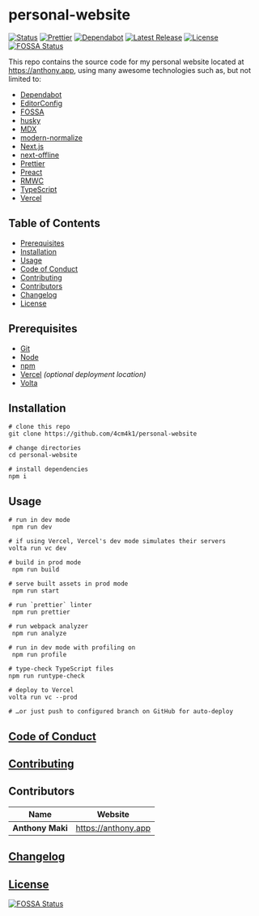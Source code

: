 # personal-website

[![Status](https://img.shields.io/website-up-down-green-red/https/anthony.app.svg?label=status&style=flat-square)](https://anthony.app) [![Prettier](https://img.shields.io/badge/code_style-prettier-ff69b4.svg?style=flat-square)](https://prettier.io/) [![Dependabot](https://img.shields.io/badge/dependabot-enabled-1f8ceb.svg?style=flat-square)](https://dependabot.com/) [![Latest Release](https://img.shields.io/github/release/4cm4k1/personal-website/all.svg?style=flat-square)](https://github.com/4cm4k1/personal-website/releases) [![License](https://img.shields.io/github/license/4cm4k1/personal-website.svg?style=flat-square)](license) [![FOSSA Status](https://app.fossa.io/api/projects/git%2Bgithub.com%2F4cm4k1%2Fpersonal-website.svg?type=small)](https://app.fossa.io/projects/git%2Bgithub.com%2F4cm4k1%2Fpersonal-website?ref=badge_small)

This repo contains the source code for my personal website located at <https://anthony.app>, using many awesome technologies such as, but not limited to:

- [Dependabot](https://dependabot.com/)
- [EditorConfig](https://github.com/editorconfig/editorconfig)
- [FOSSA](https://github.com/fossas/fossa-cli)
- [husky](https://github.com/typicode/husky)
- [MDX](https://github.com/mdx-js/mdx)
- [modern-normalize](https://github.com/sindresorhus/modern-normalize)
- [Next.js](https://github.com/vercel/next.js)
- [next-offline](https://github.com/hanford/next-offline)
- [Prettier](https://github.com/prettier/prettier)
- [Preact](https://github.com/preactjs/preact)
- [RMWC](https://github.com/jamesmfriedman/rmwc)
- [TypeScript](https://github.com/microsoft/TypeScript)
- [Vercel](https://github.com/vercel/vercel)

## Table of Contents

- [Prerequisites](#prerequisites)
- [Installation](#installation)
- [Usage](#usage)
- [Code of Conduct](#code-of-conduct)
- [Contributing](#contributing)
- [Contributors](#contributors)
- [Changelog](#changelog)
- [License](#license)

## Prerequisites

- [Git](https://github.com/git/git)
- [Node](https://github.com/nodejs/node)
- [npm](https://github.com/npm/cli)
- [Vercel](https://github.com/vercel/vercel) _(optional deployment location)_
- [Volta](https://github.com/volta-cli/volta)

## Installation

```shell
# clone this repo
git clone https://github.com/4cm4k1/personal-website

# change directories
cd personal-website

# install dependencies
npm i
```

## Usage

```shell
# run in dev mode
 npm run dev

# if using Vercel, Vercel's dev mode simulates their servers
volta run vc dev

# build in prod mode
 npm run build

# serve built assets in prod mode
 npm run start

# run `prettier` linter
 npm run prettier

# run webpack analyzer
 npm run analyze

# run in dev mode with profiling on
 npm run profile

# type-check TypeScript files
npm run runtype-check

# deploy to Vercel
volta run vc --prod

# …or just push to configured branch on GitHub for auto-deploy
```

## [Code of Conduct](.github/code_of_conduct.md)

## [Contributing](.github/contributing.md)

## Contributors

| Name             | Website               |
| ---------------- | --------------------- |
| **Anthony Maki** | <https://anthony.app> |

## [Changelog](changelog.md)

## [License](license)

[![FOSSA Status](https://app.fossa.io/api/projects/git%2Bgithub.com%2F4cm4k1%2Fpersonal-website.svg?type=large)](https://app.fossa.io/projects/git%2Bgithub.com%2F4cm4k1%2Fpersonal-website?ref=badge_large)
